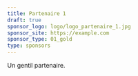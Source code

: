 ```yaml
---
title: Partenaire 1
draft: true
sponsor_logo: logo/logo_partenaire_1.jpg
sponsor_site: https://example.com
sponsor_type: 01_gold
type: sponsors
---
```


Un gentil partenaire.
